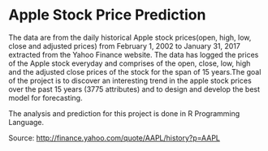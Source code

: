 Apple Stock Price Prediction
=============================


The data are from the daily historical Apple stock prices(open, high, low, close and adjusted prices) from February 1, 2002 to January 31, 2017 extracted from the Yahoo Finance website. The data has logged the prices of the Apple stock everyday and comprises of the open, close, low, high and the adjusted close prices of the stock for the span of 15 years.The goal of the project is to discover an interesting trend in the apple stock prices over the past 15 years (3775 attributes) and to design and develop the best model for forecasting.

The analysis and prediction for this project is done in R Programming Language.

Source:     http://finance.yahoo.com/quote/AAPL/history?p=AAPL

